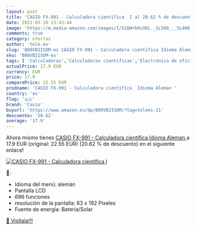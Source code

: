 ```yaml
---
layout: post
title: 'CASIO FX-991 - Calculadora científica  I al 20.62 % de descuento'
date: 2021-05-10 13:43:44
image: 'https://m.media-amazon.com/images/I/51QW+bHcXKL._SL500_._SL400_.jpg'
comments: true
category: ofertas
author: 'tole.es'
slug: 'B00VB2ISDM-es CASIO FX-991 - Calculadora científica Idioma Aleman'
sku: 'B00VB2ISDM-es'
tags: [ 'Calculadoras','Calculadoras científicas','Electrónica de oficina','Oficina y papelería','calculadora','casio', ]
actualPrice: 17.9 EUR
currency: EUR
price: 17.9
comparePrice: 22.55 EUR
prodname: 'CASIO FX-991 - Calculadora científica  Idioma Aleman '
country: 'es'
flag: '🇪🇸'
brand: 'Casio'
buyurl: 'https://www.amazon.es/dp/B00VB2ISDM/?tag=tolees-21'
descuento: '20.62'
average: '17.9'
---
```


Ahora mismo tienes [CASIO FX-991 - Calculadora científica  Idioma Aleman ](https://www.amazon.es/dp/B00VB2ISDM/?tag=tolees-21) a 17.9 EUR (original: 22.55 EUR) (20.62 %  de descuento) en el siguiente enlace!

[![CASIO FX-991 - Calculadora científica  I](https://m.media-amazon.com/images/I/51QW+bHcXKL._SL500_._SL400_.jpg)](https://www.amazon.es/dp/B00VB2ISDM/?tag=tolees-21)

🔎:

- Idioma del menú: alemán
- Pantalla LCD
- 696 funciones
- resolución de la pantalla: 63 x 192 Pixeles
- Fuente de energía: Batería/Solar

[🛒 Visítala!!!](https://www.amazon.es/dp/B00VB2ISDM/?tag=tolees-21)
